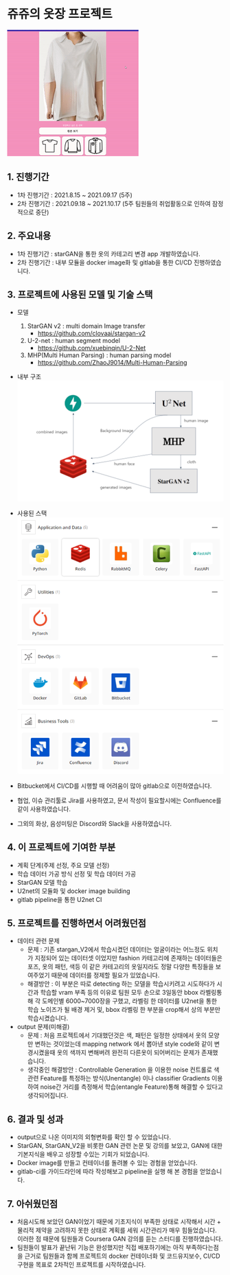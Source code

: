 # 쥬쥬의 옷장 프로젝트

![](./image/cut.gif)

## 1. 진행기간
* 1차 진행기간 : 2021.8.15 ~ 2021.09.17 (5주)
* 2차 진행기간 : 2021.09.18 ~ 2021.10.17 (5주 팀원들의 취업활동으로 인하여 잠정적으로 중단)
## 2. 주요내용
* 1차 진행기간 : starGAN을 통한 옷의 카테고리 변경 app 개발하였습니다.
* 2차 진행기간 : 내부 모듈을 docker image화 및 gitlab을 통한 CI/CD 진행하였습니다.
## 3. 프로젝트에 사용된 모델 및 기술 스택 
* 모델
  1. StarGAN v2 : multi domain Image transfer
     * https://github.com/clovaai/stargan-v2
  2. U-2-net : human segment model
     * https://github.com/xuebinqin/U-2-Net
  3. MHP(Multi Human Parsing) : human parsing model
     * https://github.com/ZhaoJ9014/Multi-Human-Parsing  
* 내부 구조
![](./image/models.PNG)

* 사용된 스택  
![](./image/stack.PNG)
* Bitbucket에서 CI/CD를 시행할 때 어려움이 많아 gitlab으로 이전하였습니다.
* 협업, 이슈 관리툴로 Jira를 사용하였고, 문서 작성이 필요할시에는 Confluence를 같이 사용하였습니다.
* 그외의 화상, 음성미팅은 Discord와 Slack을 사용하였습니다.
## 4. 이 프로젝트에 기여한 부분
* 계획 단계(주제 선정, 주요 모델 선정)
* 학습 데이터 가공 방식 선정 및 학습 데이터 가공 
* StarGAN 모델 학습
* U2net의 모듈화 및 docker image building
* gitlab pipeline을 통한 U2net CI
## 5. 프로젝트를 진행하면서 어려웠던점
* 데이터 관련 문제
  * 문제 : 기존 stargan_V2에서 학습시켰던 데이터는 얼굴이라는 어느정도 위치가 지정되어 있는 데이터셋 이었지만 fashion 카테고리에 존재하는 데이터들은 포즈, 옷의 패턴, 색등 이 같은 카테고리의 옷일지라도 정말 다양한 특징들을 보여주었기 때문에 데이터를 정제할 필요가 있었습니다.
  * 해결방안 : 이 부분은 따로 detecting 하는 모델을 학습시키려고 시도하다가 시간과 학습할 vram 부족 등의 이유로 팀원 모두 손으로 3일동안 bbox 라벨링통해 각 도메인별 6000~7000장을 구했고, 라벨링 한 데이터를 U2net을 통한 학습 노이즈가 될 배경 제거 및, bbox 라벨링 한 부분을 crop해서 상의 부분만 학습시켰습니다.
* output 문제(미해결)
  * 문제 : 처음 프로젝트에서 기대했던것은 색, 패턴은 일정한 상태에서 옷의 모양만 변하는 것이었는데 mapping network 에서 뽑아낸 style code와 같이 변경시켰을때 옷의 색까지 변해버려 완전히 다른옷이 되어버리는 문제가 존재했습니다.
  * 생각중인 해결방안 : Controllable Generation 을 이용한 noise 컨트롤로 색관련 Feature를 특정하는 방식(Unentangle) 이나 classifier Gradients 이용하여 noise간 거리를 측정해서 학습(entangle Feature)통해 해결할 수 있다고 생각되어집니다.
## 6. 결과 및 성과
* output으로 나온 이미지의 외형변화를 확인 할 수 있었습니다.
* StarGAN, StarGAN_V2을 비롯한 GAN 관련 논문 및 강의를 보았고, GAN에 대한 기본지식을 배우고 성장할 수있는 기회가 되었습니다.
* Docker image를 만들고 컨테이너를 돌려볼 수 있는 경험을 얻었습니다.
* gitlab-ci를 가이드라인에 따라 작성해보고 pipeline을 실행 해 본 경험을 얻었습니다.
## 7. 아쉬웠던점
* 처음시도해 보았던 GAN이었기 때문에 기초지식이 부족한 상태로 시작해서 시간 + 물리적 제약을 고려하지 못한 상태로 계획를 세워 시간관리가 매우 힘들었습니다. 이러한 점 때문에 팀원들과 Coursera GAN 강의를 듣는 스터디를 진행하였습니다. 
* 팀원들이 발표가 끝난뒤 기능은 완성했지만 직접 배포하기에는 아직 부족하다는점을 근거로 팀원들과 함께 프로젝트의 docker 컨테이너화 및 코드유지보수, CI/CD구현을 목표로 2차적인 프로젝트를 시작하였습니다.
